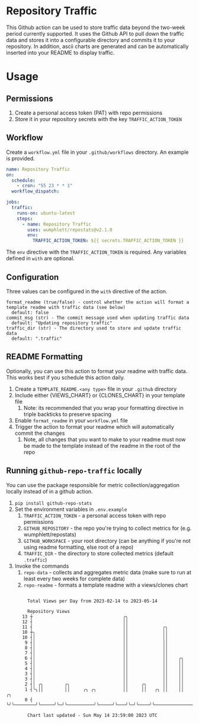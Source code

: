 # Repository Traffic

This Github action can be used to store traffic data beyond the two-week period currently supported.
It uses the Github API to pull down the traffic data and stores it into a configurable directory and commits it to your 
repository. In addition, ascii charts are generated and can be automatically inserted into your README to display traffic.

# Usage
## Permissions
1. Create a personal access token (PAT) with repo permissions
2. Store it in your repository secrets with the key `TRAFFIC_ACTION_TOKEN`

## Workflow
Create a `workflow.yml` file in your `.github/workflows` directory. An example is provided.

```yaml
name: Repository Traffic
on:
  schedule:
    - cron: "55 23 * * 1"
  workflow_dispatch:

jobs:
  traffic:
    runs-on: ubuntu-latest
    steps:
      - name: Repository Traffic
        uses: wumphlett/repostats@v2.1.0
        env:
          TRAFFIC_ACTION_TOKEN: ${{ secrets.TRAFFIC_ACTION_TOKEN }}
```
The `env` directive with the `TRAFFIC_ACTION_TOKEN` is required. Any variables defined in `with` are optional.

## Configuration
Three values can be configured in the `with` directive of the action.
```
format_readme (true/false) - control whether the action will format a template readme with traffic data (see below)
  default: false
commit_msg (str) - The commit message used when updating traffic data
  default: "Updating repository traffic"
traffic_dir (str) - The directory used to store and update traffic data
  default: ".traffic"
```

## README Formatting
Optionally, you can use this action to format your readme with traffic data. This works best if you schedule this action
daily.

1. Create a `TEMPLATE_README.<any type>` file in your `.github` directory
2. Include either {VIEWS_CHART} or {CLONES_CHART} in your template file
   1. Note: its recommended that you wrap your formatting directive in triple backticks to preserve spacing
3. Enable `format_readme` in your `workflow.yml` file
4. Trigger the action to format your readme which will automatically commit the changes
   1. Note, all changes that you want to make to your readme must now be made to the template instead of the readme in the root of the repo

## Running `github-repo-traffic` locally
You can use the package responsible for metric collection/aggregation locally instead of in a github action.

1. `pip install github-repo-stats`
2. Set the environment variables in `.env.example`
   1. `TRAFFIC_ACTION_TOKEN` - a personal access token with repo permissions
   2. `GITHUB_REPOSITORY` - the repo you're trying to collect metrics for (e.g. wumphlett/repostats)
   3. `GITHUB_WORKSPACE` - your root directory (can be anything if you're not using readme formatting, else root of a repo)
   4. `TRAFFIC_DIR` - the directory to store collected metrics (default `.traffic`)
3. Invoke the commands
   1. `repo-data` - collects and aggregates metric data (make sure to run at least every two weeks for complete data)
   2. `repo-readme` - formats a template readme with a views/clones chart

```

        Total Views per Day from 2023-02-14 to 2023-05-14

        Repository Views
      13 ┼                                  ╭╮
      12 ┤                                  ││
      11 ┤                                  ││             ╭╮
      10 ┼╮                                 ││             ││
      10 ┤│                                 ││             ││
       9 ┤│                                 ││             ││
       8 ┤│                                 ││             ││
       7 ┤│                                 ││             ││
       6 ┤│                                 ││             ││    ╭╮
       5 ┤│                                 ││             ││    ││
       4 ┤│                                 ││             ││    ││
       3 ┤│                                 ││             ││    ││
       3 ┤│                                 ││             ││    ││
       2 ┤│ ╭╮        ╭╮                    ││     ╭╮      ││    ││
       1 ┤╰╮││        ││     ╭╮ ╭╮          ││     ││   ╭╮ ││    ││                   ╭╮
       0 ┤ ╰╯╰────────╯╰─────╯╰─╯╰──────────╯╰─────╯╰───╯╰─╯╰────╯╰───────────────────╯╰───────────

        Chart last updated - Sun May 14 23:59:00 2023 UTC
        
```
